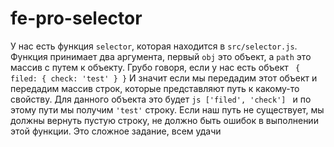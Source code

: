 # fe-pro-selector

У нас есть функция ```selector```, которая находится в ```src/selector.js```. Функция принимает два аргумента, первый ```obj``` это объект, а ```path``` это массив с путем к объекту. Грубо говоря, если у нас есть объект ```
{
    filed: {
        check: 'test'
    }
}```
И значит если мы передадим этот объект и передадим массив строк, которые представляют путь к какому-то свойству. Для данного объекта это будет ```js ['filed', 'check'] ``` и по этому пути мы получим ```'test'``` строку. Если наш путь не существует, мы должны вернуть пустую строку, не должно быть ошибок в выполнении этой функции. Это сложное задание, всем удачи
